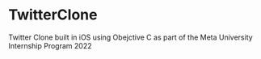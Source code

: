 # TwitterClone
Twitter Clone built in iOS using Obejctive C as part of the Meta University Internship Program 2022
